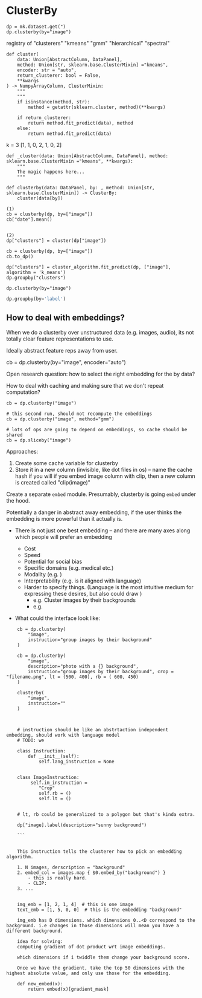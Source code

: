 
# ClusterBy
```
dp = mk.dataset.get(")
dp.clusterby(by="image")
```


registry of "clusterers"
"kmeans"
"gmm"
"hierarchical"
"spectral"
```
def cluster(
    data: Union[AbstractColumn, DataPanel], 
    method: Union[str, sklearn.base.ClusterMixin] ="kmeans", 
    encoder: str = "auto", 
    return_clusterer: bool = False,
    **kwargs
) -> NumpyArrayColumn, ClusterMixin:
    """
    """
    if isinstance(method, str):
        method = getattr(sklearn.cluster, method)(**kwargs)

    if return_clusterer:
        return method.fit_predict(data), method
    else:
        return method.fit_predict(data)
```
k = 3
[1, 1, 0, 2, 1, 0, 2]


```
def _cluster(data: Union[AbstractColumn, DataPanel], method: sklearn.base.ClusterMixin ="kmeans", **kwargs):
    """
    The magic happens here...
    """
```

```
def clusterby(data: DataPanel, by: , method: Union[str, sklearn.base.ClusterMixin]) -> ClusterBy:
    cluster(data[by])
```

```
(1)
cb = clusterby(dp, by=["image"])
cb["date"].mean() 


(2)
dp["clusters"] = cluster(dp["image"])

cb = clusterby(dp, by=["image"])
cb.to_dp()

```


```
dp["clusters"] = cluster_algorithm.fit_predict(dp, ["image"], algorithm = 'k_means')
dp.groupby("clusters")
```
```
dp.clusterby(by="image")
````

```python 
dp.groupby(by='label')
```




## How to deal with embeddings?
When we do a clusterby over unstructured data (e.g. images, audio), its not totally clear
feature representations to use. 

Ideally abstract feature reps away from user. 

cb = dp.clusterby(by="image", encoder="auto")

Open research question: how to select the right embedding for the by data? 

How to deal with caching and making sure that we don't repeat computation? 

```
cb = dp.clusterby("image")

# this second run, should not recompute the embeddings 
cb = dp.clusterby("image", method="gmm")

# lots of ops are going to depend on embeddings, so cache should be shared 
cb = dp.sliceby("image")
```
Approaches:
1. Create some cache variable for clusterby 
2. Store it in a new column (invisible, like dot files in os) – name the cache hash if you will 
    if you embed image column with clip, then a new column is created called "clip(image)"



Create a separate `embed` module. Presumably, clusterby is going `embed` under the hood. 


Potentially a danger in abstract away embedding, if the user thinks the embedding is more powerful than it actually is. 
- There is not just one best embedding – and there are many axes along which people will prefer an embedding
    - Cost
    - Speed
    - Potential for social bias 
    - Specific domains (e.g. medical etc.)
    - Modality (e.g. )
    - Interpretability (e.g. is it aligned with language)
    - Harder to specify things. (Language is the most intuitive medium for expressing these desires, but also could draw )
        - e.g. Cluster images by their backgrounds 
        - e.g. 

- What could the interface look like:
```
    cb = dp.clusterby(
        "image", 
        instruction="group images by their background"
    )

    cb = dp.clusterby(
        "image", 
        description="photo with a {} background", 
        instruction="group images by their background", crop = "filename.png", lt = (500, 400), rb = ( 600, 450)
    )

    clusterby(
        "image",
        instruction=""
    )

    

    # instruction should be like an abstrtaction independent embedding, should work with language model 
    # TODO: we 

    class Instruction: 
        def __init__(self):
            self.lang_instruction = None
           

    class ImageInstruction:
         self.im_instruction = 
            "Crop"
            self.rb = ()
            self.lt = ()

    
    # lt, rb could be generalized to a polygon but that's kinda extra.

    dp["image].label(description="sunny background")

    ```


    This instruction tells the clusterer how to pick an embedding algorithm.

    1. N images, derscription = "background"
    2. embed_col = images.map { $0.embed_by("background") }
        - this is really hard. 
        - CLIP: 
    3. ... 

    
    img_emb = [1, 2, 1, 4]  # this is one image
    text_emb = [1, 5, 0, 0]  # this is the embedding "background"
    
    img_emb has D dimensions. which dimensions 0..<D correspond to the background. i.e changes in those dimensions will mean you have a different background.

    idea for solving:
    computing gradient of dot product wrt image embeddings.

    which dimensions if i twiddle them change your background score. 
    
    Once we have the gradient, take the top 50 dimensions with the highest absolute value, and only use those for the embedding.
    
    def new_embed(x):
        return embed(x)[gradient_mask]